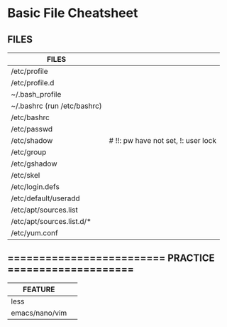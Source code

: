 # Basic File Cheatsheet

## FILES

| FILES                       |                                     |
| --------------------------- | ----------------------------------- |
| /etc/profile                |                                     |
| /etc/profile.d              |                                     |
| ~/.bash_profile             |                                     |
| ~/.bashrc (run /etc/bashrc) |                                     |
| /etc/bashrc                 |                                     |
| /etc/passwd                 |                                     |
| /etc/shadow                 | # !!: pw have not set, !: user lock |
| /etc/group                  |                                     |
| /etc/gshadow                |                                     |
| /etc/skel                   |                                     |
| /etc/login.defs             |                                     |
| /etc/default/useradd        |                                     |
| /etc/apt/sources.list       |                                     |
| /etc/apt/sources.list.d/*   |                                     |
| /etc/yum.conf               |                                     |

## ========================= PRACTICE ====================

| FEATURE        |     |
| -------------- | --- |
| less           |     |
| emacs/nano/vim |     |

